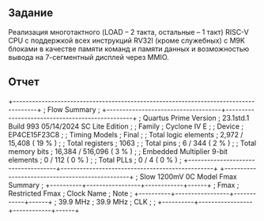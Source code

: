 ## Задание

Реализация многотактного (LOAD – 2 такта, остальные – 1 такт) RISC-V CPU с поддержкой всех инструкций RV32I (кроме служебных) с M9K блоками в качестве памяти команд и памяти данных и возможностью вывода на 7-сегментный дисплей через MMIO.

## Отчет

+-------------------------------------------------------------------------------------+
; Flow Summary                                                                        ;
+------------------------------------+------------------------------------------------+
; Quartus Prime Version              ; 23.1std.1 Build 993 05/14/2024 SC Lite Edition ;
; Family                             ; Cyclone IV E                                   ;
; Device                             ; EP4CE15F23C8                                   ;
; Timing Models                      ; Final                                          ;
; Total logic elements               ; 2,972 / 15,408 ( 19 % )                    	  ;
; Total registers                    ; 1063                                       	  ;
; Total pins                         ; 6 / 344 ( 2 % )                                ;
; Total memory bits                  ; 16,384 / 516,096 ( 3 % )                       ;
; Embedded Multiplier 9-bit elements ; 0 / 112 ( 0 % )                                ;
; Total PLLs                         ; 0 / 4 ( 0 % )                                  ;
+------------------------------------+------------------------------------------------+
+------------------------------------------------+
; Slow 1200mV 0C Model Fmax Summary              ;
+----------+-----------------+------------+------+
; Fmax     ; Restricted Fmax ; Clock Name ; Note ;
+----------+-----------------+------------+------+
; 39.9 MHz ; 39.9 MHz        ; CLK        ;      ;
+----------+-----------------+------------+------+
